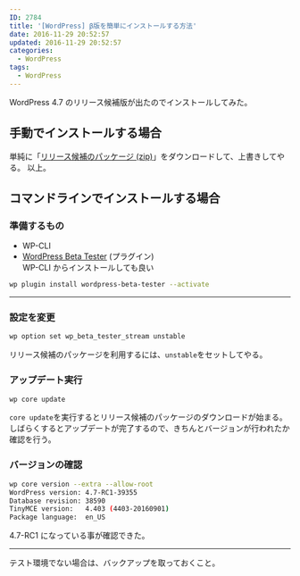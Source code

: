 ```yaml
---
ID: 2784
title: '[WordPress] β版を簡単にインストールする方法'
date: 2016-11-29 20:52:57
updated: 2016-11-29 20:52:57
categories:
  - WordPress
tags:
  - WordPress
---
```


WordPress 4.7 のリリース候補版が出たのでインストールしてみた。

<!--more-->

## 手動でインストールする場合

単純に「<a href="https://wordpress.org/wordpress-4.7-RC1.zip">リリース候補のパッケージ (zip)</a>」をダウンロードして、上書きしてやる。
以上。

## コマンドラインでインストールする場合

### 準備するもの

- WP-CLI
- <a href="https://wordpress.org/plugins/wordpress-beta-tester/">WordPress Beta Tester</a> (プラグイン)  
  WP-CLI からインストールしても良い

```bash
wp plugin install wordpress-beta-tester --activate
```

---

### 設定を変更

```bash
wp option set wp_beta_tester_stream unstable
```

リリース候補のパッケージを利用するには、`unstable`をセットしてやる。

### アップデート実行

```bash
wp core update
```

`core update`を実行するとリリース候補のパッケージのダウンロードが始まる。しばらくするとアップデートが完了するので、きちんとバージョンが行われたか確認を行う。

### バージョンの確認

```bash
wp core version --extra --allow-root
WordPress version: 4.7-RC1-39355
Database revision: 38590
TinyMCE version:   4.403 (4403-20160901)
Package language:  en_US
```

4.7-RC1 になっている事が確認できた。

---

テスト環境でない場合は、バックアップを取っておくこと。

